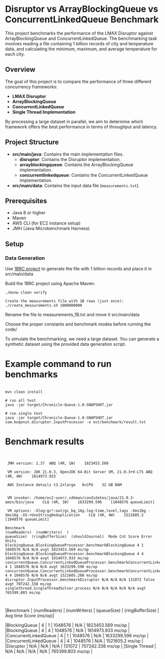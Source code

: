 # Disruptor vs ArrayBlockingQueue vs ConcurrentLinkedQueue Benchmark

This project benchmarks the performance of the LMAX Disruptor against ArrayBlockingQueue and ConcurrentLinkedQueue. The
benchmarking task involves reading a file containing 1 billion records of city and temperature data, and calculating the
minimum, maximum, and average temperature for each city.

## Overview

The goal of this project is to compare the performance of three different concurrency frameworks:

- **LMAX Disruptor**
- **ArrayBlockingQueue**
- **ConcurrentLinkedQueue**
- **Single Thread Implementation**

By processing a large dataset in parallel, we aim to determine which framework offers the best performance in terms of
throughput and latency.

## Project Structure

- **src/main/java**: Contains the main implementation files.
    - **disruptor**: Contains the Disruptor implementation.
    - **arrayblockingqueue**: Contains the ArrayBlockingQueue implementation.
    - **concurrentlinkedqueue**: Contains the ConcurrentLinkedQueue implementation.
- **src/main/data**: Contains the input data file (`measurements.txt`).

## Prerequisites

- Java 8 or higher
- Maven
- AWS CLI (for EC2 instance setup)
- JMH (Java Microbenchmark Harness)

## Setup

### Data Generation

Use [1BRC project](https://github.com/gunnarmorling/1brc) to generate the file with 1 billion records and place it in
src/main/data

Build the 1BRC project using Apache Maven:

```
./mvnw clean verify

Create the measurements file with 1B rows (just once):
./create_measurements.sh 1000000000
```

Rename the file to measurements_1B.txt and move it src/main/data

Choose the proper constants and benchmark modes before running the code/

To simulate the benchmarking, we need a large dataset. You can generate a synthetic dataset using the provided data
generation script.

# Example command to run benchmarks

```

mvn clean install

# run all test
java -jar target/Chronicle-Queue-1.0-SNAPSHOT.jar

# run single test
java -jar target/Chronicle-Queue-1.0-SNAPSHOT.jar com.koqonut.disruptor.InputProcessor -o out/benchmark/result.txt

```

# Benchmark results

```


 JMH version: 1.37	ABQ (4R, 1W)    1823453.569

 VM version: JDK 21.0.3, OpenJDK 64-Bit Server VM, 21.0.3+9-LTS	ABQ (4R, 4W)    1814973.933

 AWS Instance details t3.2xlarge   8vCPU 	32 GB RAM


 VM invoker: /home/ec2-user/.sdkman/candidates/java/21.0.3-amzn/bin/java	CLQ (4R, 1W)    1633299.596    [1048576 queueLimit]

 VM options: -Xlog:gc*:out/gc_bq_16g.log:time,level,tags -Xms16g -Xmx16g -XX:+UseStringDeduplication	CLQ (4R, 4W)    1521605.2    [1048576 queueLimit]

Benchmark                                                                      (numReaders)  (numWriters)  (
queueSize)  (ringBufferSize)  (shouldJournal)  Mode Cnt Score Error Units
blockingQueue.BlockingQueueProcessor.benchmarkBlockingQueue 4 1 1048576 N/A N/A avgt 1823453.569 ms/op
blockingQueue.BlockingQueueProcessor.benchmarkBlockingQueue 4 4 1048576 N/A N/A avgt 1814973.933 ms/op
concurrentQueue.ConcurrentLinkedQueueProcessor.benchmarkConcurrentLinkedQueue 4 1 1048576 N/A N/A avgt 1633299.596 ms/op
concurrentQueue.ConcurrentLinkedQueueProcessor.benchmarkConcurrentLinkedQueue 4 4 1048576 N/A N/A avgt 1521605.200 ms/op
disruptor.InputProcessor.benchmarkDisruptor N/A N/A N/A 131072 false avgt 707242.338 ms/op
singlethread.SingleThreadSolver.process N/A N/A N/A N/A N/A avgt 765399.803 ms/op



```

|Benchmark | (numReaders)    | (numWriters) |    (queueSize)    | (ringBufferSize)        | Avg time Score    (ms/op)|

|BlockingQueue | 4 | 1 | 1048576 | N/A | 1823453.569 ms/op |
|BlockingQueue | 4 | 4 | 1048576 | N/A | 1814973.933 ms/op |
|ConcurrentLinkedQueue | 4 | 1 | 1048576 | N/A | 1633299.596 ms/op |
|ConcurrentLinkedQueue | 4 | 4 | 1048576 | N/A | 1521605.2 ms/op |
|Disruptor | N/A | N/A | N/A | 131072 | 707242.338 ms/op |
|Single Thread | N/A | N/A | N/A | N/A | 765399.803 ms/op |
